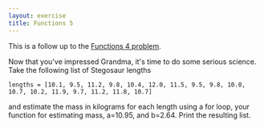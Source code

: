```yaml
---
layout: exercise
title: Functions 5
---
```


This is a follow up to the [Functions 4 problem](/exercises/functions-4).

Now that you've impressed Grandma, it's time to do some serious science.
Take the following list of Stegosaur lengths

`lengths = [10.1, 9.5, 11.2, 9.8, 10.4, 12.0, 11.5, 9.5, 9.8, 10.0, 10.7, 10.2, 11.9, 9.7, 11.2, 11.8, 10.7]`

and estimate the mass in kilograms for each length using a for loop,
your function for estimating mass, a=10.95, and b=2.64. Print the
resulting list.

